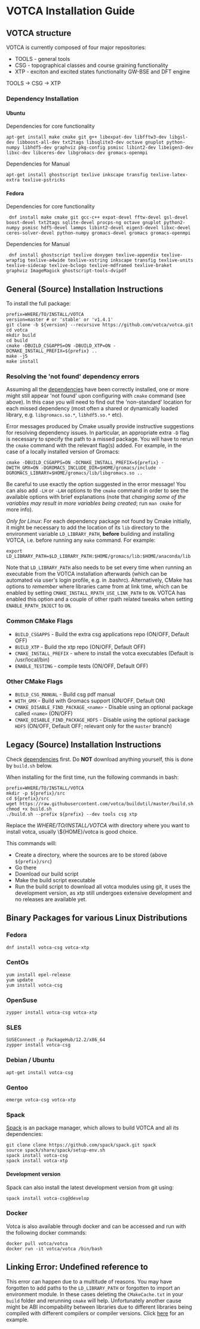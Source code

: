 # VOTCA Installation Guide

## VOTCA structure

VOTCA is currently composed of four major repositories:

* TOOLS - general tools
* CSG - topographical classes and course graining functionality
* XTP - exciton and excited states functionality GW-BSE and DFT engine

TOOLS -> CSG -> XTP

### Dependency Installation

#### Ubuntu

Dependencies for core functionality

    apt-get install make cmake git g++ libexpat-dev libfftw3-dev libgsl-dev libboost-all-dev txt2tags libsqlite3-dev octave gnuplot python-numpy libhdf5-dev graphviz pkg-config psmisc libint2-dev libeigen3-dev libxc-dev libceres-dev libgromacs-dev gromacs-openmpi

Dependencies for Manual

    apt-get install ghostscript texlive inkscape transfig texlive-latex-extra texlive-pstricks

#### Fedora

Dependencies for core functionality

     dnf install make cmake git gcc-c++ expat-devel fftw-devel gsl-devel boost-devel txt2tags sqlite-devel procps-ng octave gnuplot python2-numpy psmisc hdf5-devel lammps libint2-devel eigen3-devel libxc-devel ceres-solver-devel python-numpy gromacs-devel gromacs gromacs-openmpi

Dependencies for Manual

     dnf install ghostscript texlive doxygen texlive-appendix texlive-wrapfig texlive-a4wide texlive-xstring inkscape transfig texlive-units texlive-sidecap texlive-bclogo texlive-mdframed texlive-braket graphviz ImageMagick ghostscript-tools-dvipdf

## General (Source) Installation Instructions

To install the full package:

    prefix=WHERE/TO/INSTALL/VOTCA
    version=master # or 'stable' or 'v1.4.1'
    git clone -b ${version} --recursive https://github.com/votca/votca.git
    cd votca
    mkdir build
    cd build
    cmake -DBUILD_CSGAPPS=ON -DBUILD_XTP=ON -DCMAKE_INSTALL_PREFIX=${prefix} ..
    make -j5
    make install

### Resolving the 'not found' dependency errors

Assuming all the [dependencies](#dependency-installation) have been correctly
installed, one or more might still appear 'not found' upon configuring with
`cmake` command (see above). In this case you will need to find out the
'non-standard' location for each missed dependency (most often a shared or
dynamically loaded library, e.g. `libgromacs.so.*`, `libhdf5.so.*` etc).

Error messages produced by Cmake usually provide instructive suggestions for
resolving dependency issues. In particular, an appropriate extra `-D` flag is
necessary to specify the path to a missed package. You will have to rerun the
`cmake` command with the relevant flag(s) added. For example, in the case of a
locally installed version of Gromacs:

    cmake -DBUILD_CSGAPPS=ON -DCMAKE_INSTALL_PREFIX=${prefix} -DWITH_GMX=ON -DGROMACS_INCLUDE_DIR=$HOME/gromacs/include -DGROMACS_LIBRARY=$HOME/gromacs/lib/libgromacs.so ..

Be careful to use exactly the option suggested in the error message! You can
also add `-LH` or `-LAH` options to the `cmake` command in order to see the
available options with brief explanations (note that _changing some of the
variables may result in more variables being created_; run `man cmake` for more
info).

_Only for Linux_: For each dependency package not found by Cmake initially, it
might be necessary to add the location of its `lib` directory to the environment
variable `LD_LIBRARY_PATH`, **before** building and installing VOTCA, i.e.
before running any `make` command. For example:

    export LD_LIBRARY_PATH=$LD_LIBRARY_PATH:$HOME/gromacs/lib:$HOME/anaconda/lib

Note that `LD_LIBRARY_PATH` also needs to be set every time when running an
executable from the VOTCA installation afterwards (which can be automated via
user's login profile, e.g. in .bashrc). Alternatively, CMake has options to
_remember_ where libraries came from at link time, which can be enabled by
setting `CMAKE_INSTALL_RPATH_USE_LINK_PATH` to `ON`. VOTCA has enabled this
option and a couple of other rpath related tweaks when setting
`ENABLE_RPATH_INJECT` to `ON`.

### Common CMake Flags

* `BUILD_CSGAPPS` - Build the extra csg applications repo (ON/OFF, Default OFF)
* `BUILD_XTP` - Build the xtp repo (ON/OFF, Default OFF)
* `CMAKE_INSTALL_PREFIX` - where to install the votca executables (Default is
  /usr/local/bin)
* `ENABLE_TESTING` - compile tests (ON/OFF, Default OFF)

### Other CMake Flags

* `BUILD_CSG_MANUAL` - Build csg pdf manual
* `WITH_GMX` - Build with Gromacs support (ON/OFF, Default ON)
* `CMAKE_DISABLE_FIND_PACKAGE_<name>` - Disable using an optional package called
  `<name>` (ON/OFF)
* `CMAKE_DISABLE_FIND_PACKAGE_HDF5` - Disable using the optional package `HDF5`
  (ON/OFF, Default OFF; relevant only for the `master` branch)

## Legacy (Source) Installation Instructions

Check [dependencies](#dependency-installation) first. Do **NOT** download
anything yourself, this is done by `build.sh` below.

When installing for the first time, run the following commands in bash:

    prefix=WHERE/TO/INSTALL/VOTCA
    mkdir -p ${prefix}/src
    cd ${prefix}/src
    wget https://raw.githubusercontent.com/votca/buildutil/master/build.sh
    chmod +x build.sh
    ./build.sh --prefix ${prefix} --dev tools csg xtp

Replace the _WHERE/TO/INSTALL/VOTCA_ with directory where you want to install
votca, usually \\${HOME}/votca is good choice.

This commands will:

* Create a directory, where the sources are to be stored (above `${prefix}/src`)
* Go there
* Download our build script
* Make the build script executable
* Run the build script to download all votca modules using git, it uses the
  development version, as xtp still undergoes extensive development and no
  releases are available yet.

## Binary Packages for various Linux Distributions

### Fedora

    dnf install votca-csg votca-xtp

### CentOs

    yum install epel-release
    yum update
    yum install votca-csg

### OpenSuse

    zypper install votca-csg votca-xtp

### SLES

    SUSEConnect -p PackageHub/12.2/x86_64
    zypper install votca-csg

### Debian / Ubuntu

    apt-get install votca-csg

### Gentoo

    emerge votca-csg votca-xtp

### Spack

[Spack](https://spack.io/) is an package manager, which allows to build VOTCA
and all its dependencies:

    git clone clone https://github.com/spack/spack.git spack
    source spack/share/spack/setup-env.sh
    spack install votca-csg
    spack install votca-xtp

#### Development version

Spack can also install the latest development version from git using:

    spack install votca-csg@develop

### Docker

Votca is also available through docker and can be accessed and run with the
following docker commands:

    docker pull votca/votca
    docker run -it votca/votca /bin/bash
    
  ## Linking Error: Undefined reference to 
 
This error can happen due to a multitude of reasons. You may have forgotten to add paths to the `LD_LIBRARY_PATH` or forgotten to import an environment module. In these cases deleting the `CMakeCache.txt` in your `build` folder and rerunning `cmake`  will help. Unfortunately another cause might be ABI incompability between libraries due to different libraries being compiled with different compilers or compiler versions. Click [here](https://github.com/ICRAR/shark/issues/1) for an example. 
